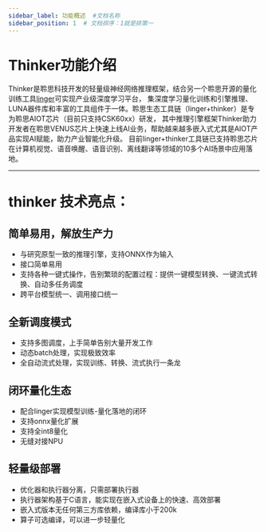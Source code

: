 ```yaml
---
sidebar_label: 功能概述  #文档名称
sidebar_position: 1  # 文档排序：1就是排第一
---
```


# Thinker功能介绍

Thinker是聆思科技开发的轻量级神经网络推理框架，结合另一个聆思开源的量化训练工具[linger](https://github.com/LISTENAI/linger)可实现产业级深度学习平台，
集深度学习量化训练和引擎推理、LUNA器件库和丰富的工具组件于一体。聆思生态工具链（linger+thinker）是专为聆思AIOT芯片（目前只支持CSK60xx）研发，
其中推理引擎框架Thinker助力开发者在聆思VENUS芯片上快速上线AI业务，帮助越来越多嵌入式尤其是AIOT产品实现AI赋能，助力产业智能化升级。
目前linger+thinker工具链已支持聆思芯片在计算机视觉、语音唤醒、语音识别、离线翻译等领域的10多个AI场景中应用落地。
***

# **thinker** 技术亮点：
## 简单易用，解放生产力
* 与研究原型一致的推理引擎，支持ONNX作为输入
* 接口简单易用
* 支持各种一键式操作，告别繁琐的配置过程：提供一键模型转换、一键流式转换、自动多任务调度
* 跨平台模型统一、调用接口统一

## 全新调度模式
* 支持多图调度，上手简单告别大量开发工作
* 动态batch处理，实现极致效率
* 全自动流式处理，实现训练、转换、流式执行一条龙

## 闭环量化生态
* 配合linger实现模型训练-量化落地的闭环
* 支持onnx量化扩展
* 支持全int8量化
* 无缝对接NPU

## 轻量级部署
* 优化器和执行器分离，只需部署执行器
* 执行器架构基于C语言，能实现在嵌入式设备上的快速、高效部署
* 嵌入式版本无任何第三方库依赖，编译库小于200k
* 算子可选编译，可以进一步轻量化
